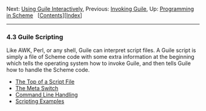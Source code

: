 <!DOCTYPE html>
<html><!-- Created by GNU Texinfo 7.0.1, https://www.gnu.org/software/texinfo/ --><head>
<meta http-equiv="Content-Type" content="text/html; charset=UTF-8">
<!-- This manual documents Guile version 3.0.9.

Copyright (C) 1996-1997, 2000-2005, 2009-2023 Free Software Foundation,
Inc. 

Copyright (C) 2021 Maxime Devos

Permission is granted to copy, distribute and/or modify this document
under the terms of the GNU Free Documentation License, Version 1.3 or
any later version published by the Free Software Foundation; with no
Invariant Sections, no Front-Cover Texts, and no Back-Cover Texts.  A
copy of the license is included in the section entitled "GNU Free
Documentation License." -->
<title>Guile Scripting (Guile Reference Manual)</title>

<meta name="description" content="Guile Scripting (Guile Reference Manual)">
<meta name="keywords" content="Guile Scripting (Guile Reference Manual)">
<meta name="resource-type" content="document">
<meta name="distribution" content="global">
<meta name="Generator" content="makeinfo">
<meta name="viewport" content="width=device-width,initial-scale=1">

<link href="https://www.gnu.org/software/guile/manual/html_node/index.html" rel="start" title="Top">
<link href="https://www.gnu.org/software/guile/manual/html_node/Concept-Index.html" rel="index" title="Concept Index">
<link href="https://www.gnu.org/software/guile/manual/html_node/index.html#SEC_Contents" rel="contents" title="Table of Contents">
<link href="https://www.gnu.org/software/guile/manual/html_node/Programming-in-Scheme.html" rel="up" title="Programming in Scheme">
<link href="https://www.gnu.org/software/guile/manual/html_node/Using-Guile-Interactively.html" rel="next" title="Using Guile Interactively">
<link href="https://www.gnu.org/software/guile/manual/html_node/Invoking-Guile.html" rel="prev" title="Invoking Guile">
<style type="text/css">
<!--
-->
</style>
<link rel="stylesheet" type="text/css" href="readme_files/manual.css">


</head>

<body lang="en">
<div class="section-level-extent" id="Guile-Scripting">
<div class="nav-panel">
<p>
Next: <a href="https://www.gnu.org/software/guile/manual/html_node/Using-Guile-Interactively.html" accesskey="n" rel="next">Using Guile Interactively</a>, Previous: <a href="https://www.gnu.org/software/guile/manual/html_node/Invoking-Guile.html" accesskey="p" rel="prev">Invoking Guile</a>, Up: <a href="https://www.gnu.org/software/guile/manual/html_node/Programming-in-Scheme.html" accesskey="u" rel="up">Programming in Scheme</a> &nbsp; [<a href="https://www.gnu.org/software/guile/manual/html_node/index.html#SEC_Contents" title="Table of contents" rel="contents">Contents</a>][<a href="https://www.gnu.org/software/guile/manual/html_node/Concept-Index.html" title="Index" rel="index">Index</a>]</p>
</div>
<hr>
<h3 class="section" id="Guile-Scripting-1">4.3 Guile Scripting</h3>

<p>Like AWK, Perl, or any shell, Guile can interpret script files.  A Guile
script is simply a file of Scheme code with some extra information at
the beginning which tells the operating system how to invoke Guile, and
then tells Guile how to handle the Scheme code.
</p>


<ul class="mini-toc">
<li><a href="https://www.gnu.org/software/guile/manual/html_node/The-Top-of-a-Script-File.html" accesskey="1">The Top of a Script File</a></li>
<li><a href="https://www.gnu.org/software/guile/manual/html_node/The-Meta-Switch.html" accesskey="2">The Meta Switch</a></li>
<li><a href="https://www.gnu.org/software/guile/manual/html_node/Command-Line-Handling.html" accesskey="3">Command Line Handling</a></li>
<li><a href="https://www.gnu.org/software/guile/manual/html_node/Scripting-Examples.html" accesskey="4">Scripting Examples</a></li>
</ul>
</div>





</body></html>